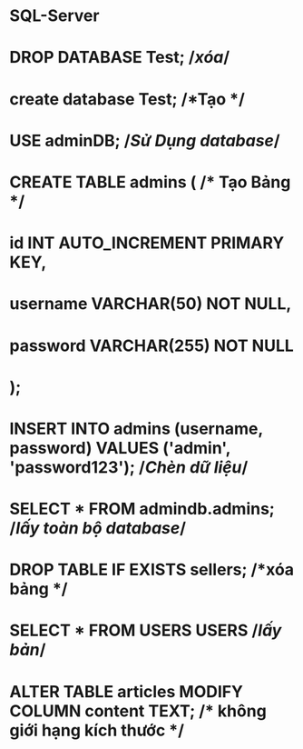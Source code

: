 # SQL-Server
# DROP DATABASE Test; /*xóa*/
# create database Test; /*Tạo */
# USE adminDB; /*Sử Dụng database*/
# CREATE TABLE admins ( /* Tạo Bảng */
#  id INT AUTO_INCREMENT PRIMARY KEY,
#  username VARCHAR(50) NOT NULL,
#  password VARCHAR(255) NOT NULL
# );

# INSERT INTO admins (username, password) VALUES ('admin', 'password123'); /*Chèn dữ liệu*/

# SELECT * FROM admindb.admins; /*lấy toàn bộ database*/
# DROP TABLE IF EXISTS sellers; /*xóa bảng */

# SELECT * FROM USERS USERS  /*lấy bản*/
# ALTER TABLE articles MODIFY COLUMN content TEXT; /* không giới hạng kích thước */
